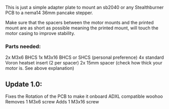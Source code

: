 This is just a simple adapter plate to mount an sb2040 or any Stealthburner PCB to a nema14 36mm pancake stepper.

Make sure that the spacers between the motor mounts and the printed mount are as short as possible meaning the printed mount, will touch the motor casing to improve stability. 

### Parts needed:
2x M3x6 BHCS
1x M3x16 BHCS or SHCS (personal preference) 
4x standard Voron heatset insert (2 per spacer)
2x 15mm spacer (check how thick your motor is. See above explanation)




## Update 1.0: 
Fixes the Rotation of the PCB to make it onboard ADXL compatible woohoo
Removes 1 M3x6 screw
Adds 1 M3x16 screw

